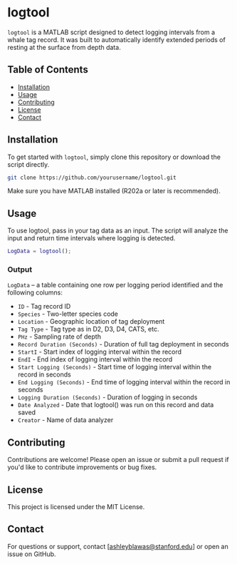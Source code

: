 # logtool

`logtool` is a MATLAB script designed to detect logging intervals from a whale tag record. It was built to automatically identify extended periods of resting at the surface from depth data.

## Table of Contents

- [Installation](#installation)
- [Usage](#usage)
- [Contributing](#contributing)
- [License](#license)
- [Contact](#contact)

## Installation

To get started with `logtool`, simply clone this repository or download the script directly.

```bash
git clone https://github.com/yourusername/logtool.git
```
Make sure you have MATLAB installed (R202a or later is recommended). 

## Usage
To use logtool, pass in your tag data as an input. The script will analyze the input and return time intervals where logging is detected.

```matlab
LogData = logtool();
```

### Output
`LogData` – a table containing one row per logging period identified and the following columns:

 - `ID` - Tag record ID
 - `Species` - Two-letter species code
 - `Location` - Geographic location of tag deployment
 - `Tag Type` - Tag type as in D2, D3, D4, CATS, etc.
 - `PHz` - Sampling rate of depth
 - `Record Duration (Seconds)` - Duration of full tag deployment in seconds
 - `StartI` - Start index of logging interval within the record
 - `EndI` - End index of logging interval within the record
 - `Start Logging (Seconds)` - Start time of logging interval within the record in seconds
 - `End Logging (Seconds)` - End time of logging interval within the record in seconds
 - `Logging Duration (Seconds)` - Duration of logging in seconds
 - `Date Analyzed` - Date that logtool() was run on this record and data saved
 - `Creator` - Name of data analyzer

## Contributing
Contributions are welcome! Please open an issue or submit a pull request if you'd like to contribute improvements or bug fixes.

## License
This project is licensed under the MIT License.

## Contact
For questions or support, contact [ashleyblawas@stanford.edu] or open an issue on GitHub.
